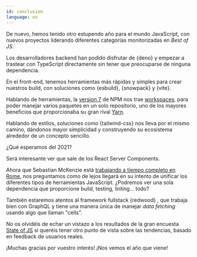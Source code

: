 ```yaml
---
id: conclusion  
language: es
---
```


De nuevo, hemos tenido otro estupendo año para el mundo JavaScript, con nuevos proyectos liderando diferentes categorías monitorizadas en _Best of JS_.

Los desarrolladores backend han podido disfrutar de {deno} y empezar a trastear con TypeScript directamente sin tener que preocuparse de ninguna dependencia.

En el front-end, tenemos herramientas más rápidas y simples para crear nuestros build, con soluciones como {esbuild}, {snowpack} y {vite}.

Hablando de herramientas, la [version 7](https://blog.npmjs.org/post/631877012766785536/release-v700) de NPM nos trae [workspaces](https://docs.npmjs.com/cli/v7/using-npm/workspaces), para poder manejar varios paquetes en un solo repositorio, uno de los mayores beneficios que proporcionaba su gran rival [Yarn](https://yarnpkg.com/).

Hablando de estilos, soluciones como {tailwind-css} nos lleva por el mismo camino, dándonos mayor simplicidad y construyendo su ecosistema alrededor de un concepto sencillo.

¿Qué esperamos del 2021?

Será interesante ver que sale de los React Server Components.

Ahora que Sebastian McKenzie está [trabajando a tiempo completo en Rome](https://rome.tools/funding/), nos preguntamos como de lejos llegará en su intento de unificar los diferentes tipos de herramientas JavaScript. ¿Podremos ver una sola dependencia que proporcione build, testing, linting... todo?

También estaremos atentos al framework fullstack {redwood} , que trabaja bien con GraphQL y tiene una manera única de manejar *data fetching* usando algo que llaman "cells".

No os olvidéis de echar un vistazo a los resultados de la gran encuesta [State of JS](https://2020.stateofjs.com/en-US/) si queréis tener otro punto de vista sobre las tendencias, basado en feedback de usuarios reales.

¡Muchas gracias por vuestro interés! ¡Nos vemos el año que viene!




